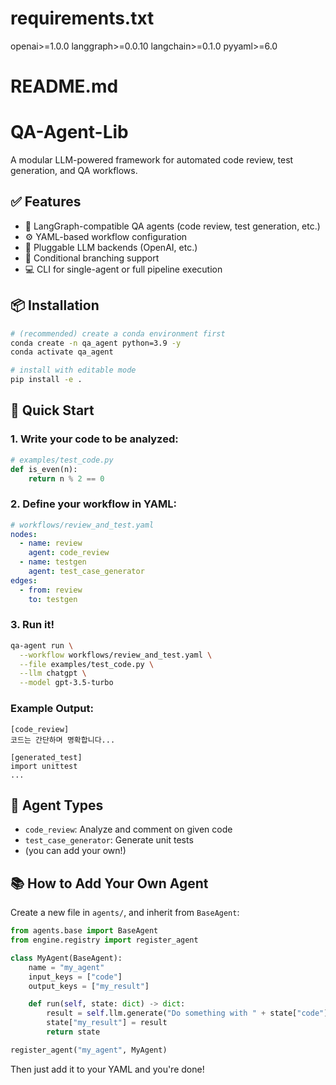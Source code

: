 # requirements.txt
openai>=1.0.0
langgraph>=0.0.10
langchain>=0.1.0
pyyaml>=6.0

# README.md
# QA-Agent-Lib

A modular LLM-powered framework for automated code review, test generation, and QA workflows.

## ✅ Features

- 🤖 LangGraph-compatible QA agents (code review, test generation, etc.)
- ⚙️ YAML-based workflow configuration
- 🧠 Pluggable LLM backends (OpenAI, etc.)
- 🔀 Conditional branching support
- 💻 CLI for single-agent or full pipeline execution

## 📦 Installation

```bash
# (recommended) create a conda environment first
conda create -n qa_agent python=3.9 -y
conda activate qa_agent

# install with editable mode
pip install -e .
```

## 🚀 Quick Start

### 1. Write your code to be analyzed:

```python
# examples/test_code.py
def is_even(n):
    return n % 2 == 0
```

### 2. Define your workflow in YAML:

```yaml
# workflows/review_and_test.yaml
nodes:
  - name: review
    agent: code_review
  - name: testgen
    agent: test_case_generator
edges:
  - from: review
    to: testgen
```

### 3. Run it!

```bash
qa-agent run \
  --workflow workflows/review_and_test.yaml \
  --file examples/test_code.py \
  --llm chatgpt \
  --model gpt-3.5-turbo
```

### Example Output:
```
[code_review]
코드는 간단하며 명확합니다... 

[generated_test]
import unittest
...
```

## 🧩 Agent Types
- `code_review`: Analyze and comment on given code
- `test_case_generator`: Generate unit tests
- (you can add your own!)

## 📚 How to Add Your Own Agent

Create a new file in `agents/`, and inherit from `BaseAgent`:

```python
from agents.base import BaseAgent
from engine.registry import register_agent

class MyAgent(BaseAgent):
    name = "my_agent"
    input_keys = ["code"]
    output_keys = ["my_result"]

    def run(self, state: dict) -> dict:
        result = self.llm.generate("Do something with " + state["code"])
        state["my_result"] = result
        return state

register_agent("my_agent", MyAgent)
```

Then just add it to your YAML and you're done!

